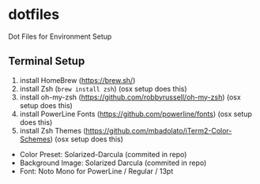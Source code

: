 # dotfiles
Dot Files for Environment Setup

## Terminal Setup
1. install HomeBrew (https://brew.sh/)
2. install Zsh (`brew install zsh`) (osx setup does this)
3. install oh-my-zsh (https://github.com/robbyrussell/oh-my-zsh) (osx setup does this)
4. install PowerLine Fonts (https://github.com/powerline/fonts) (osx setup does this)
5. install Zsh Themes (https://github.com/mbadolato/iTerm2-Color-Schemes) (osx setup does this)
  - Color Preset: Solarized-Darcula (commited in repo)
  - Background Image: Solarized Darcula (commited in repo)
  - Font: Noto Mono for PowerLine / Regular / 13pt
